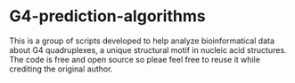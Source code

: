 # G4-prediction-algorithms
This is a group of scripts developed to help analyze bioinformatical data about G4 quadruplexes, a unique structural motif in nucleic acid structures. The code is free and open source so pleae feel free to reuse it while crediting the original author.
